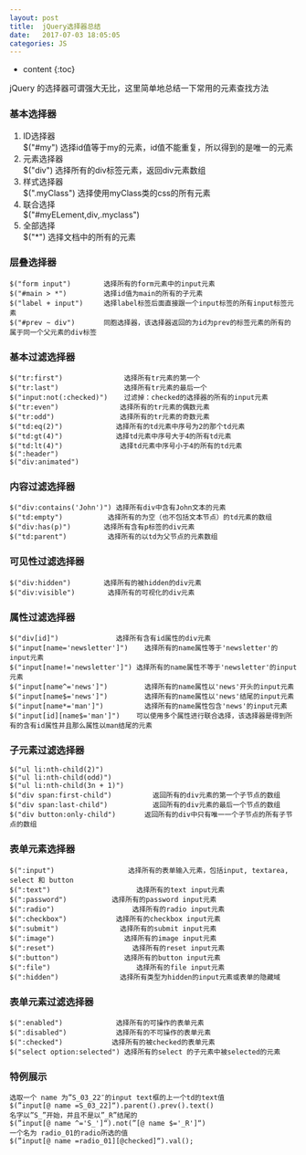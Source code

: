 ```yaml
---
layout: post
title:  jQuery选择器总结
date:   2017-07-03 18:05:05
categories: JS
---
```


* content
{:toc}

jQuery 的选择器可谓强大无比，这里简单地总结一下常用的元素查找方法
 
### 基本选择器
1. ID选择器   
$("#my") 选择id值等于my的元素，id值不能重复，所以得到的是唯一的元素  
2. 元素选择器  
$("div") 选择所有的div标签元素，返回div元素数组 
3. 样式选择器  
$(".myClass") 选择使用myClass类的css的所有元素  
4. 联合选择  
$("#myELement,div,.myclass") 
5. 全部选择  
$("*") 选择文档中的所有的元素
 
### 层叠选择器 
	$("form input")        选择所有的form元素中的input元素 
	$("#main > *")         选择id值为main的所有的子元素 
	$("label + input")     选择label标签后面直接跟一个input标签的所有input标签元素 
	$("#prev ~ div")       同胞选择器，该选择器返回的为id为prev的标签元素的所有的属于同一个父元素的div标签 
 
### 基本过滤选择器
	$("tr:first")               选择所有tr元素的第一个 
	$("tr:last")                选择所有tr元素的最后一个 
	$("input:not(:checked)")    过滤掉：checked的选择器的所有的input元素 
	$("tr:even")               选择所有的tr元素的偶数元素
	$("tr:odd")                选择所有的tr元素的奇数元素 
	$("td:eq(2)")             选择所有的td元素中序号为2的那个td元素 
	$("td:gt(4)")             选择td元素中序号大于4的所有td元素 
	$("td:lt(4)")              选择td元素中序号小于4的所有的td元素 
	$(":header") 
	$("div:animated") 
### 内容过滤选择器
	$("div:contains('John')") 选择所有div中含有John文本的元素 
	$("td:empty")           选择所有的为空（也不包括文本节点）的td元素的数组 
	$("div:has(p)")        选择所有含有p标签的div元素 
	$("td:parent")          选择所有的以td为父节点的元素数组 
### 可见性过滤选择器
	$("div:hidden")        选择所有的被hidden的div元素 
	$("div:visible")        选择所有的可视化的div元素 
### 属性过滤选择器
	$("div[id]")              选择所有含有id属性的div元素 
	$("input[name='newsletter']")    选择所有的name属性等于'newsletter'的input元素 
	$("input[name!='newsletter']") 选择所有的name属性不等于'newsletter'的input元素 
	$("input[name^='news']")         选择所有的name属性以'news'开头的input元素 
	$("input[name$='news']")         选择所有的name属性以'news'结尾的input元素 
	$("input[name*='man']")          选择所有的name属性包含'news'的input元素 
	$("input[id][name$='man']")    可以使用多个属性进行联合选择，该选择器是得到所有的含有id属性并且那么属性以man结尾的元素 
 
### 子元素过滤选择器
	$("ul li:nth-child(2)")
	$("ul li:nth-child(odd)")
	$("ul li:nth-child(3n + 1)") 
	$("div span:first-child")          返回所有的div元素的第一个子节点的数组 
	$("div span:last-child")           返回所有的div元素的最后一个节点的数组 
	$("div button:only-child")       返回所有的div中只有唯一一个子节点的所有子节点的数组 
 
### 表单元素选择器
	$(":input")                  选择所有的表单输入元素，包括input, textarea, select 和 button 
	$(":text")                     选择所有的text input元素 
	$(":password")           选择所有的password input元素 
	$(":radio")                   选择所有的radio input元素 
	$(":checkbox")            选择所有的checkbox input元素 
	$(":submit")               选择所有的submit input元素 
	$(":image")                 选择所有的image input元素 
	$(":reset")                   选择所有的reset input元素 
	$(":button")                选择所有的button input元素 
	$(":file")                     选择所有的file input元素 
	$(":hidden")               选择所有类型为hidden的input元素或表单的隐藏域 
 
### 表单元素过滤选择器
	$(":enabled")             选择所有的可操作的表单元素 
	$(":disabled")            选择所有的不可操作的表单元素 
	$(":checked")            选择所有的被checked的表单元素 
	$("select option:selected") 选择所有的select 的子元素中被selected的元素 
	
### 特例展示	
	选取一个 name 为”S_03_22″的input text框的上一个td的text值
	$(”input[@ name =S_03_22]“).parent().prev().text() 
	名字以”S_”开始，并且不是以”_R”结尾的
	$(”input[@ name ^='S_']“).not(”[@ name $='_R']“) 
	一个名为 radio_01的radio所选的值
	$(”input[@ name =radio_01][@checked]“).val(); 
	
 
